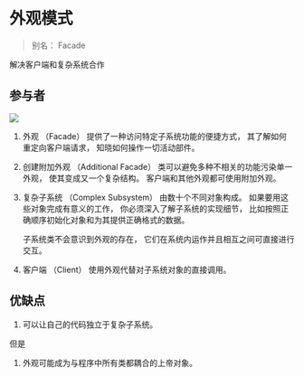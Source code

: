 #  外观模式

> 别名： Facade


解决客户端和复杂系统合作

## 参与者

![](https://refactoringguru.cn/images/patterns/diagrams/facade/structure-indexed-2x.png)

1. 外观 （Facade） 提供了一种访问特定子系统功能的便捷方式， 其了解如何重定向客户端请求， 知晓如何操作一切活动部件。

2. 创建附加外观 （Additional Facade） 类可以避免多种不相关的功能污染单一外观， 使其变成又一个复杂结构。 客户端和其他外观都可使用附加外观。

3. 复杂子系统 （Complex Subsystem） 由数十个不同对象构成。 如果要用这些对象完成有意义的工作， 你必须深入了解子系统的实现细节， 比如按照正确顺序初始化对象和为其提供正确格式的数据。

    子系统类不会意识到外观的存在， 它们在系统内运作并且相互之间可直接进行交互。

4. 客户端 （Client） 使用外观代替对子系统对象的直接调用。

## 优缺点

1. 可以让自己的代码独立于复杂子系统。

但是

1. 外观可能成为与程序中所有类都耦合的上帝对象。
